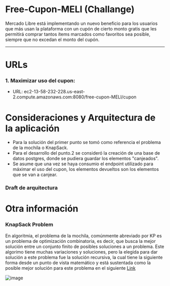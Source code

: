 # Free-Cupon-MELI (Challange)
Mercado Libre está implementando un nuevo beneficio para los usuarios que más usan la plataforma con un cupón de cierto monto gratis que les permitirá comprar tantos ítems marcados como favoritos sea posible, siempre que no excedan el monto del cupón.

-----------------------
# URLs

### 1. Maximizar uso del cupon:
 - URL: ec2-13-58-232-228.us-east-2.compute.amazonaws.com:8080/free-cupon-MELI/cupon

# Consideraciones y Arquitectura de la aplicación

- Para la solución del primer punto se tomó como referencia el problema de la mochila o KnapSack.
- Para el desarrollo del punto.2 se consideró la creación de una base de datos postgres, donde se pudiera guardar los elementos "canjeados".
- Se asume que una vez se haya consumio el endpoint utilizado para máximar el uso del cupon, los elementos devueltos son los elementos que se van a canjear.

### Draft de arquitectura


# Otra  información

### KnapSack Problem

En algoritmia, el problema de la mochila, comúnmente abreviado por KP es un problema de optimización combinatoria, es decir, que busca la mejor solución entre un conjunto finito de posibles soluciones a un problema.
Este algorimo tiene muchas variaciones y soluciones, pero la elegida para dar solución a este problema fue la solución recursiva, la cual tiene la siguiente forma desde un punto de vista matemático y está sustentada como la posible mejor solución para este problema en el siguiente [Link](https://devcracker.medium.com/how-to-add-a-link-or-hyperlink-in-readme-md-file-68752bb6499e)

![image](https://github.com/Sangelp8833/Free-Cupon-MELI/assets/84479574/f40366f9-7326-4d55-88cc-5163bc7067dd)

